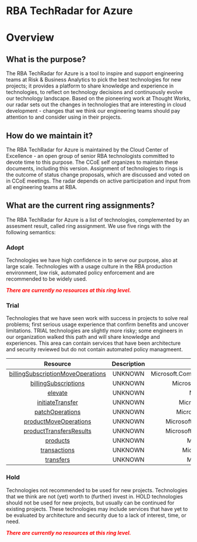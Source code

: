 
RBA TechRadar for Azure
=======================

# Overview

## What is the purpose?


The RBA TechRadar for Azure is a tool to inspire and support engineering teams at Risk & Business Analytics to pick the best technologies for new projects; it provides a platform to share knowledge and experience in technologies, to reflect on technology decisions and continuously evolve our technology landscape.  Based on the pioneering work at Thought Works, our radar sets out the changes in technologies that are interesting in cloud development - changes that we think our engineering teams should pay attention to and consider using in their projects.
## How do we maintain it?


The RBA TechRadar for Azure is maintained by the Cloud Center of Excellence - an open group of senior RBA technologists committed to devote time to this purpose.  The CCoE self organizes to maintain these documents, including this version.  Assignment of technologies to rings is the outcome of status change proposals, which are discussed and voted on in CCoE meetings.  The radar depends on active participation and input from all engineering teams at RBA.
## What are the current ring assignments?


The RBA TechRadar for Azure is a list of technologies, complemented by an assesment result, called ring assignment.  We use five rings with the following semantics:
### Adopt


Technologies we have high confidence in to serve our purpose, also at large scale.  Technologies with a usage culture in the RBA production environment, low risk, automated policy enforcement and are recommended to be widely used.  
  
***<font color="red"> There are currently no resources at this ring level. </font>***
### Trial


Technologies that we have seen work with success in projects to solve real problems;  first serious usage experience that confirm benefits and uncover limitations.  TRIAL technologies are slightly more risky; some engineers in our organization walked this path and will share knowledge and experiences.  This area can contain services that have been architecture and security reviewed but do not contain automated policy managmeent.  

|Resource|Description|Path|Status|
| :---: | :---: | :---: | :---: |
|[billingSubscriptionMoveOperations](https://github.com/openrba/python-azure-techradar/blob/master/Microsoft.Compute/billingAccounts/invoiceSections/billingSubscriptionMoveOperations/README.md)|UNKNOWN|Microsoft.Compute/billingAccounts/invoiceSections/billingSubscriptionMoveOperations|TRIAL|
|[billingSubscriptions](https://github.com/openrba/python-azure-techradar/blob/master/Microsoft.Compute/billingAccounts/invoiceSections/billingSubscriptions/README.md)|UNKNOWN|Microsoft.Compute/billingAccounts/invoiceSections/billingSubscriptions|TRIAL|
|[elevate](https://github.com/openrba/python-azure-techradar/blob/master/Microsoft.Compute/billingAccounts/invoiceSections/elevate/README.md)|UNKNOWN|Microsoft.Compute/billingAccounts/invoiceSections/elevate|TRIAL|
|[initiateTransfer](https://github.com/openrba/python-azure-techradar/blob/master/Microsoft.Compute/billingAccounts/invoiceSections/initiateTransfer/README.md)|UNKNOWN|Microsoft.Compute/billingAccounts/invoiceSections/initiateTransfer|TRIAL|
|[patchOperations](https://github.com/openrba/python-azure-techradar/blob/master/Microsoft.Compute/billingAccounts/invoiceSections/patchOperations/README.md)|UNKNOWN|Microsoft.Compute/billingAccounts/invoiceSections/patchOperations|TRIAL|
|[productMoveOperations](https://github.com/openrba/python-azure-techradar/blob/master/Microsoft.Compute/billingAccounts/invoiceSections/productMoveOperations/README.md)|UNKNOWN|Microsoft.Compute/billingAccounts/invoiceSections/productMoveOperations|TRIAL|
|[productTransfersResults](https://github.com/openrba/python-azure-techradar/blob/master/Microsoft.Compute/billingAccounts/invoiceSections/productTransfersResults/README.md)|UNKNOWN|Microsoft.Compute/billingAccounts/invoiceSections/productTransfersResults|TRIAL|
|[products](https://github.com/openrba/python-azure-techradar/blob/master/Microsoft.Compute/billingAccounts/invoiceSections/products/README.md)|UNKNOWN|Microsoft.Compute/billingAccounts/invoiceSections/products|TRIAL|
|[transactions](https://github.com/openrba/python-azure-techradar/blob/master/Microsoft.Compute/billingAccounts/invoiceSections/transactions/README.md)|UNKNOWN|Microsoft.Compute/billingAccounts/invoiceSections/transactions|TRIAL|
|[transfers](https://github.com/openrba/python-azure-techradar/blob/master/Microsoft.Compute/billingAccounts/invoiceSections/transfers/README.md)|UNKNOWN|Microsoft.Compute/billingAccounts/invoiceSections/transfers|TRIAL|

### Hold


Technologies not recommended to be used for new projects. Technologies that we think are not (yet) worth to (further) invest in.  HOLD technologies should not be used for new projects, but usually can be continued for existing projects.  These technologies may include services that have yet to be evaluated by architecture and security due to a lack of interest, time, or need.  
  
***<font color="red"> There are currently no resources at this ring level. </font>***